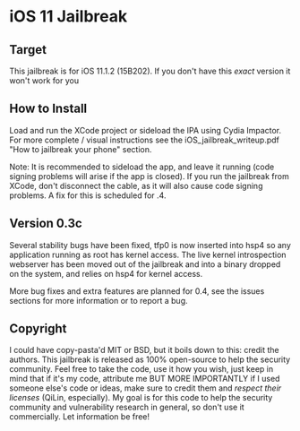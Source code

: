 # iOS 11 Jailbreak
## Target
This jailbreak is for iOS 11.1.2 (15B202).  If you don't have this *exact* version it won't work for you
## How to Install
Load and run the XCode project or sideload the IPA using Cydia Impactor. For more complete / visual instructions see the iOS_jailbreak_writeup.pdf "How to jailbreak your phone" section.

Note: It is recommended to sideload the app, and leave it running (code signing problems will arise if the app is closed). If you run the jailbreak from XCode, don't disconnect the cable, as it will also cause code signing problems. A fix for this is scheduled for .4.

## Version 0.3c
Several stability bugs have been fixed, tfp0 is now inserted into hsp4 so any application running as root has kernel access. The live kernel introspection webserver has been moved out of the jailbreak and into a binary dropped on the system, and relies on hsp4 for kernel access.

More bug fixes and extra features are planned for 0.4, see the issues sections for more information or to report a bug.
## Copyright
I could have copy-pasta'd MIT or BSD, but it boils down to this: credit the authors.  This jailbreak is released as 100% open-source to help the security community.  Feel free to take the code, use it how you wish, just keep in mind that if it's my code, attribute me BUT MORE IMPORTANTLY if I used someone else's code or ideas, make sure to credit them and *respect their licenses* (QiLin, especially). My goal is for this code to help the security community and vulnerability research in general, so don't use it commercially.  Let information be free!
